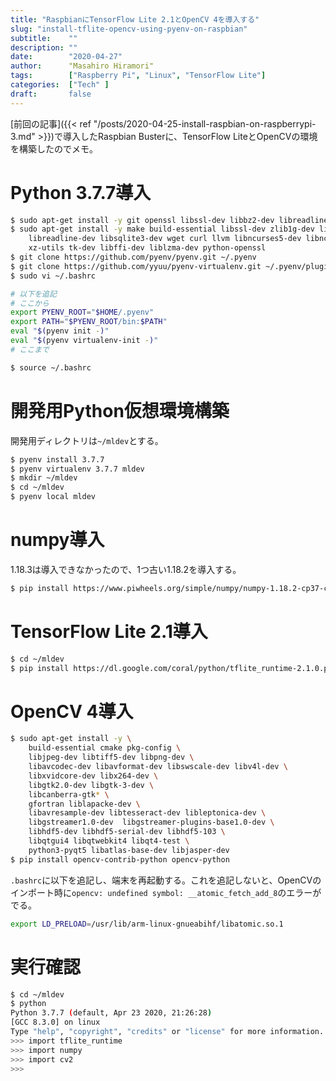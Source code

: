 ```yaml
---
title: "RaspbianにTensorFlow Lite 2.1とOpenCV 4を導入する"
slug: "install-tflite-opencv-using-pyenv-on-raspbian"
subtitle:    ""
description: ""
date:        "2020-04-27"
author:      "Masahiro Hiramori"
tags:        ["Raspberry Pi", "Linux", "TensorFlow Lite"]
categories:  ["Tech" ]
draft:       false
---
```


[前回の記事]({{< ref "/posts/2020-04-25-install-raspbian-on-raspberrypi-3.md" >}})で導入したRaspbian Busterに、TensorFlow LiteとOpenCVの環境を構築したのでメモ。

# Python 3.7.7導入

```bash
$ sudo apt-get install -y git openssl libssl-dev libbz2-dev libreadline-dev libsqlite3-dev
$ sudo apt-get install -y make build-essential libssl-dev zlib1g-dev libbz2-dev \
    libreadline-dev libsqlite3-dev wget curl llvm libncurses5-dev libncursesw5-dev \
    xz-utils tk-dev libffi-dev liblzma-dev python-openssl
$ git clone https://github.com/pyenv/pyenv.git ~/.pyenv
$ git clone https://github.com/yyuu/pyenv-virtualenv.git ~/.pyenv/plugins/pyenv-virtualenv
$ sudo vi ~/.bashrc

# 以下を追記
# ここから
export PYENV_ROOT="$HOME/.pyenv"
export PATH="$PYENV_ROOT/bin:$PATH"
eval "$(pyenv init -)"
eval "$(pyenv virtualenv-init -)"
# ここまで

$ source ~/.bashrc
```

# 開発用Python仮想環境構築

開発用ディレクトリは`~/mldev`とする。

```bash
$ pyenv install 3.7.7
$ pyenv virtualenv 3.7.7 mldev
$ mkdir ~/mldev
$ cd ~/mldev
$ pyenv local mldev
```

# numpy導入

1.18.3は導入できなかったので、1つ古い1.18.2を導入する。

```bash
$ pip install https://www.piwheels.org/simple/numpy/numpy-1.18.2-cp37-cp37m-linux_armv7l.whl
```

# TensorFlow Lite 2.1導入

```bash
$ cd ~/mldev
$ pip install https://dl.google.com/coral/python/tflite_runtime-2.1.0.post1-cp37-cp37m-linux_armv7l.whl
```

# OpenCV 4導入

```bash
$ sudo apt-get install -y \
    build-essential cmake pkg-config \
    libjpeg-dev libtiff5-dev libpng-dev \
    libavcodec-dev libavformat-dev libswscale-dev libv4l-dev \
    libxvidcore-dev libx264-dev \
    libgtk2.0-dev libgtk-3-dev \
    libcanberra-gtk* \
    gfortran liblapacke-dev \
    libavresample-dev libtesseract-dev libleptonica-dev \
    libgstreamer1.0-dev  libgstreamer-plugins-base1.0-dev \
    libhdf5-dev libhdf5-serial-dev libhdf5-103 \
    libqtgui4 libqtwebkit4 libqt4-test \
    python3-pyqt5 libatlas-base-dev libjasper-dev
$ pip install opencv-contrib-python opencv-python
```

`.bashrc`に以下を追記し、端末を再起動する。これを追記しないと、OpenCVのインポート時に`opencv: undefined symbol: __atomic_fetch_add_8`のエラーがでる。

```bash
export LD_PRELOAD=/usr/lib/arm-linux-gnueabihf/libatomic.so.1
```

# 実行確認

```bash
$ cd ~/mldev
$ python
Python 3.7.7 (default, Apr 23 2020, 21:26:28)
[GCC 8.3.0] on linux
Type "help", "copyright", "credits" or "license" for more information.
>>> import tflite_runtime
>>> import numpy
>>> import cv2
>>>
```